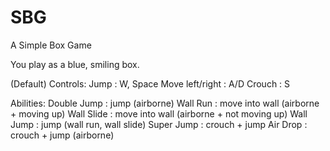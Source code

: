 SBG
===

A Simple Box Game


You play as a blue, smiling box.

(Default) Controls:
Jump : W, Space
Move left/right : A/D
Crouch : S

Abilities:
Double Jump : jump (airborne)
Wall Run : move into wall (airborne + moving up)
Wall Slide : move into wall (airborne + not moving up)
Wall Jump : jump (wall run, wall slide)
Super Jump : crouch + jump
Air Drop : crouch + jump (airborne)
